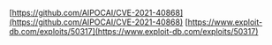 [https://github.com/AIPOCAI/CVE-2021-40868](https://github.com/AIPOCAI/CVE-2021-40868)
[https://www.exploit-db.com/exploits/50317](https://www.exploit-db.com/exploits/50317)
